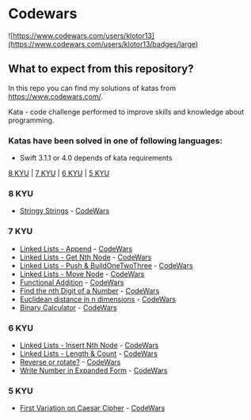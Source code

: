 # Codewars

![https://www.codewars.com/users/klotor13](https://www.codewars.com/users/klotor13/badges/large)

## What to expect from this repository?

In this repo you can find my solutions of katas from https://www.codewars.com/.

Kata - code challenge performed to improve skills and knowledge about programming.

### Katas have been solved in one of following languages:
+ Swift 3.1.1 or 4.0 depends of kata requirements

[8 KYU](#8KYU) | [7 KYU](#7KYU) | [6 KYU](#6KYU) | [5 KYU](#5KYU)

### <a name="8KYU">8 KYU</a>
* [Stringy Strings](Codewars/Basic/StringyStrings.swift) - [CodeWars](http://www.codewars.com/kata/563b74ddd19a3ad462000054)

### <a name="7KYU">7 KYU</a>
* [Linked Lists - Append](Codewars/LinkedList/LinkedList.swift) - [CodeWars](https://www.codewars.com/kata/55d17ddd6d7868493e000074)
* [Linked Lists - Get Nth Node](Codewars/LinkedList/LinkedList.swift) - [CodeWars](https://www.codewars.com/kata/55befc42bfe4d13ab1000007)
* [Linked Lists - Push & BuildOneTwoThree](Codewars/LinkedList/LinkedList.swift) - [CodeWars](https://www.codewars.com/kata/55be95786abade3c71000079)
* [Linked Lists - Move Node](Codewars/Basic/LinkedList.swift) - [CodeWars](https://www.codewars.com/kata/55da347204760ba494000038/)
* [Functional Addition](Codewars/Basic/FunctionalAddition.swift) - [CodeWars](https://www.codewars.com/kata/538835ae443aae6e03000547)
* [Find the nth Digit of a Number](Codewars/Basic/FindDigit.swift) - [CodeWars](https://www.codewars.com/kata/find-the-nth-digit-of-a-number/swift)
* [Euclidean distance in n dimensions](Codewars/Basic/EuclideanDistance.swift) - [CodeWars](https://www.codewars.com/kata/595877be60d17855980013d3/)
* [Binary Calculator](Codewars/Basic/BinaryCalculator.swift) - [CodeWars](https://www.codewars.com/kata/546ba103f0cf8f7982000df4/)

### <a name="6KYU">6 KYU</a>
* [Linked Lists - Insert Nth Node](Codewars/LinkedList/LinkedList.swift) - [CodeWars](https://www.codewars.com/kata/55cacc3039607536c6000081)
* [Linked Lists - Length & Count](Codewars/LinkedList/LinkedList.swift) - [CodeWars](https://www.codewars.com/kata/55beec7dd347078289000021)
* [Reverse or rotate?](Codewars/Basic/ReverseOrRotate.swift) - [CodeWars](https://www.codewars.com/kata/56b5afb4ed1f6d5fb0000991)
* [Write Number in Expanded Form](Codewars/Basic/ExpandedForm.swift) - [CodeWars](https://www.codewars.com/kata/5842df8ccbd22792a4000245)

### <a name="5KYU">5 KYU</a>
* [First Variation on Caesar Cipher](Codewars/Basic/CaesarCipher.swift) - [CodeWars](https://www.codewars.com/kata/5508249a98b3234f420000fb)
